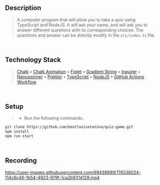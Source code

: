 ## Description
> A computer program that will allow you to take a quiz using TypeScript and NodeJS. It will ask your name, and will ask you to answer different questions with its corresponding choices. The questions and answer can be directly modify in the `src/index.ts` file.

<br />

## Technology Stack
> [Chalk](https://www.npmjs.com/package/chalk) • [Chalk Animation](https://www.npmjs.com/package/chalk-animation) • [Figlet](https://www.npmjs.com/package/figlet) • [Gradient String](https://www.npmjs.com/package/gradient-string) • [Inquirer](https://www.npmjs.com/package/inquirer) • [Nanospinner](https://www.npmjs.com/package/nanospinner) • [Prettier](https://www.npmjs.com/package/prettier) • [TypeScript](https://www.npmjs.com/package/typescript) • [NodeJS](https://nodejs.org/docs/latest-v16.x/api/documentation.html) • [GitHub Actions Workflow](https://docs.github.com/en/actions/using-workflows/about-workflows)

<br />

## Setup
> - Run the following commands.
```bash
git clone https://github.com/kentlouisetonino/quiz-game.git
npm install
npm run start
```

<br />

## Recording
https://user-images.githubusercontent.com/69438999/176536024-114c6c46-1b54-4923-979f-1ca2b9314129.mp4
